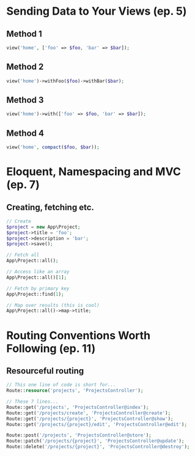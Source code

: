 # Sending Data to Your Views (ep. 5)

## Method 1 
```php
view('home', ['foo' => $foo, 'bar' => $bar]);
```

## Method 2
```php
view('home')->withFoo($foo)->withBar($bar);
```

## Method 3 
```php
view('home')->with(['foo' => $foo, 'bar' => $bar]);
```

## Method 4
```php
view('home', compact($foo, $bar));
```
# Eloquent, Namespacing and MVC (ep. 7)

## Creating, fetching etc.

```php
// Create
$project = new App\Project;
$project->title = 'foo';
$project->description = 'bar';
$project->save();

// Fetch all
App\Project::all();

// Access like an array
App\Project::all()[1];

// Fetch by primary key
App\Project::find(1);

// Map over results (this is cool)
App\Project::all()->map->title;
```
# Routing Conventions Worth Following (ep. 11)

## Resourceful routing

```php
// This one line of code is short for...
Route::resource('projects', 'ProjectsController');

// These 7 lines...
Route::get('/projects', 'ProjectsController@index');
Route::get('/projects/create', 'ProjectsController@create');
Route::get('/projects/{project}', 'ProjectsController@show');
Route::get('/projects/{project}/edit', 'ProjectsController@edit');

Route::post('/projects', 'ProjectsController@store');
Route::patch('/projects/{project}', 'ProjectsController@update');
Route::delete('/projects/{project}', 'ProjectsController@destroy');
```
